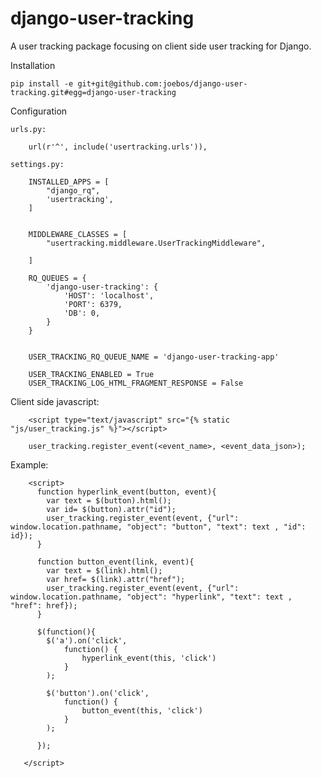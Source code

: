 django-user-tracking
====================

A user tracking package focusing on client side user tracking for Django.

Installation

    pip install -e git+git@github.com:joebos/django-user-tracking.git#egg=django-user-tracking

Configuration

    urls.py:

        url(r'^', include('usertracking.urls')),

    settings.py:

        INSTALLED_APPS = [
            "django_rq",
            'usertracking',
        ]


        MIDDLEWARE_CLASSES = [
            "usertracking.middleware.UserTrackingMiddleware",

        ]

        RQ_QUEUES = {
            'django-user-tracking': {
                'HOST': 'localhost',
                'PORT': 6379,
                'DB': 0,
            }
        }


        USER_TRACKING_RQ_QUEUE_NAME = 'django-user-tracking-app'

        USER_TRACKING_ENABLED = True
        USER_TRACKING_LOG_HTML_FRAGMENT_RESPONSE = False



Client side javascript:

        <script type="text/javascript" src="{% static "js/user_tracking.js" %}"></script>

        user_tracking.register_event(<event_name>, <event_data_json>);

Example:

        <script>
          function hyperlink_event(button, event){
            var text = $(button).html();
            var id= $(button).attr("id");
            user_tracking.register_event(event, {"url": window.location.pathname, "object": "button", "text": text , "id": id});
          }

          function button_event(link, event){
            var text = $(link).html();
            var href= $(link).attr("href");
            user_tracking.register_event(event, {"url": window.location.pathname, "object": "hyperlink", "text": text , "href": href});
          }

          $(function(){
            $('a').on('click',
                function() {
                    hyperlink_event(this, 'click')
                }
            );

            $('button').on('click',
                function() {
                    button_event(this, 'click')
                }
            );

          });

       </script>



